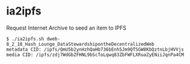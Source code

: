 # ia2ipfs
Request Internet Archive to seed an item to IPFS

```
$ ./ia2ipfs.sh dweb-8_2_18_Hash_Lounge_DataStewardshipontheDecentralizedWeb
metadata CID: /ipfs/QmU5b2ynHzhQaHb736bEnh5Jm9QTSGW8KbQztnLbjHVVjs
media CID: /ipfs/zdj7WdGbZFHNL9bScToLqwq83ZbFWFLXRuaZyENiiJqnPa4CM
```
